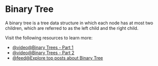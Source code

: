 # Binary Tree

A binary tree is a tree data structure in which each node has at most two children, which are referred to as the left child and the right child.

Visit the following resources to learn more:

- [@video@Binary Trees - Part 1](https://www.youtube.com/watch?v=76dhtgZt38A&list=PLUl4u3cNGP63EdVPNLG3ToM6LaEUuStEY&index=9)
- [@video@Binary Trees - Part 2](https://www.youtube.com/watch?v=U1JYwHcFfso&list=PLUl4u3cNGP63EdVPNLG3ToM6LaEUuStEY&index=10)
- [@feed@Explore top posts about Binary Tree](https://app.daily.dev/tags/binary-tree?ref=roadmapsh)